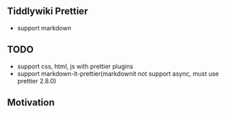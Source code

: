 <!-- plugin template readme -->

## Tiddlywiki Prettier

* support markdown

## TODO

* support css, html, js with prettier plugins
* support markdown-it-prettier(markdownit not support async, must use prettier 2.8.0)

## Motivation

<!-- your plugin motivation, or why you write this plugin -->
